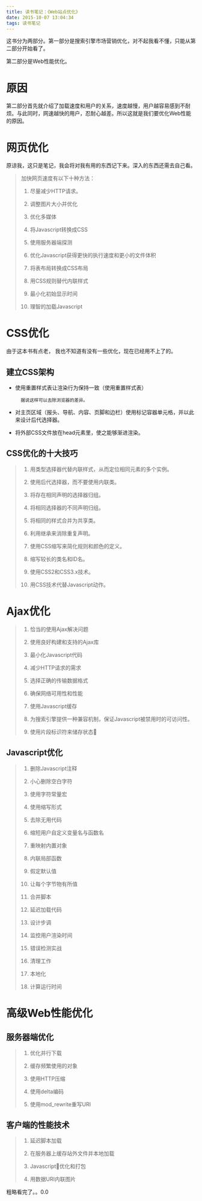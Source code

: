 ```yaml
---
title: 读书笔记：《Web站点优化》
date: 2015-10-07 13:04:34
tags: 读书笔记
---
```



这书分为两部分。第一部分是搜索引擎市场营销优化，对不起我看不懂，只能从第二部分开始看了。

第二部分是Web性能优化。

<!--more-->

# 原因

第二部分首先就介绍了加载速度和用户的关系，速度越慢，用户越容易感到不耐烦。与此同时，网速越快的用户，忍耐心越差。所以这就是我们要优化Web性能的原因。

# 网页优化
原谅我，这只是笔记，我会将对我有用的东西记下来。深入的东西还需去自己看。

>加快网页速度有以下十种方法：
>
>1. 尽量减少HTTP请求。
>
>2. 调整图片大小并优化
>
>3. 优化多媒体
>
>4. 将Javascript转换成CSS
>
>5. 使用服务器端探测
>
>6. 优化Javascript获得更快的执行速度和更小的文件体积
>
>7. 将表布局转换成CSS布局
>
>8. 用CSS规则替代内联样式
>
>9. 最小化初始显示时间
>
>10. 理智的加载Javascript


# CSS优化
由于这本书有点老， 我也不知道有没有一些优化，现在已经用不上了的。

## 建立CSS架构

* 使用重置样式表让渲染行为保持一致（使用重置样式表）
	
		据说这样可以去除浏览器的差异。

* 对主页区域（报头、导航、内容、页脚和边栏）使用标记容器单元格，并以此来设计后代选择器。

* 将外部CSS文件放在head元素里，使之能够渐进渲染。

## CSS优化的十大技巧
>1. 用类型选择器代替内联样式，从而定位相同元素的多个实例。
>
>2. 使用后代选择器，而不要使用内联类。
>
>3. 将存在相同声明的选择器归组。
>
>4. 将相同选择器的不同声明归组。
>
>5. 将相同的样式合并为共享类。
>
>6. 利用继承来消除重复声明。
>
>7. 使用CSS缩写来简化规则和颜色的定义。
>
>8. 缩写较长的类名和ID名。
>
>9. 使用CSS2和CSS3.x技术。
>
>10. 用CSS技术代替Javascript动作。

# Ajax优化

>1. 恰当的使用Ajax解决问题
>
>2. 使用良好构建和支持的Ajax库
>
>3. 最小化Javascript代码
>
>4. 减少HTTP请求的需求
>
>5. 选择正确的传输数据格式
>
>6. 确保网络可用性和性能
>
>7. 使用Javascript缓存
>
>8. 为搜索引擎提供一种兼容机制，保证Javascript被禁用时的可访问性。
>
>9. 使用片段标识符来储存状态

## Javascript优化

>1. 删除Javascript注释
>
>2. 小心删除空白字符
>
>3. 使用字符常量宏
>
>4. 使用缩写形式
>
>5. 去除无用代码
>
>6. 缩短用户自定义变量名与函数名
>
>7. 重映射内置对象
>
>8. 内联局部函数
>
>9. 假定默认值
>
>10. 让每个字节物有所值
>
>11. 合并脚本
>
>12. 延迟加载代码
>
>13. 设计步调
>
>14. 监控用户渲染时间
>
>15. 错误检测实战
>
>16. 清理工作
>
>17. 本地化
>
>18. 计算运行时间


# 高级Web性能优化
## 服务器端优化
>1. 优化并行下载
>
>2. 缓存频繁使用的对象
>
>3. 使用HTTP压缩
>
>4. 使用delta编码
>
>5. 使用mod_rewrite重写URI


## 客户端的性能技术
>1. 延迟脚本加载
>
>2. 在服务器上缓存站外文件并本地加载
>
>3. Javascript优化和打包
>
>4. 用数据URI内联图片

粗略看完了。。0.0




